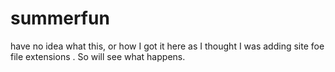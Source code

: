 summerfun
=========

have no idea what this, or how I got it here as I thought I was adding site foe file extensions . So will see what happens. 
